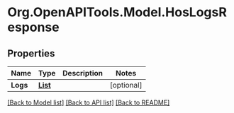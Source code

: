 # Org.OpenAPITools.Model.HosLogsResponse
## Properties

Name | Type | Description | Notes
------------ | ------------- | ------------- | -------------
**Logs** | [**List<HosLogsResponseLogs>**](HosLogsResponseLogs.md) |  | [optional] 

[[Back to Model list]](../README.md#documentation-for-models) [[Back to API list]](../README.md#documentation-for-api-endpoints) [[Back to README]](../README.md)

